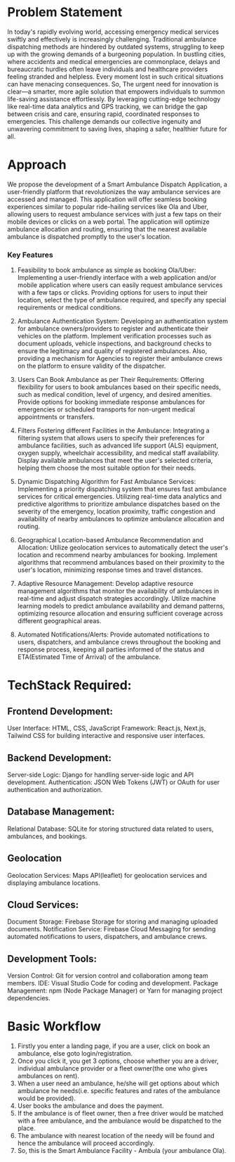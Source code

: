 # Problem Statement 

In today's rapidly evolving world, accessing emergency medical services swiftly and effectively is increasingly challenging. Traditional ambulance dispatching methods are hindered by outdated systems, struggling to keep up with the growing demands of a burgeoning population. In bustling cities, where accidents and medical emergencies are commonplace, delays and bureaucratic hurdles often leave individuals and healthcare providers feeling stranded and helpless. Every moment lost in such critical situations can have menacing consequences. So, The urgent need for innovation is clear—a smarter, more agile solution that empowers individuals to summon life-saving assistance effortlessly. By leveraging cutting-edge technology like real-time data analytics and GPS tracking, we can bridge the gap between crisis and care, ensuring rapid, coordinated responses to emergencies. This challenge demands our collective ingenuity and unwavering commitment to saving lives, shaping a safer, healthier future for all.

# Approach 

We propose the development of a Smart Ambulance Dispatch Application, a user-friendly platform that revolutionizes the way ambulance services are accessed and managed. This application will offer seamless booking experiences similar to popular ride-hailing services like Ola and Uber, allowing users to request ambulance services with just a few taps on their mobile devices or clicks on a web portal. The application will optimize ambulance allocation and routing, ensuring that the nearest available ambulance is dispatched promptly to the user's location.

### Key Features
1. Feasibility to book ambulance as simple as booking Ola/Uber:
Implementing a user-friendly interface with a web application and/or mobile application where users can easily request ambulance services with a few taps or clicks.
Providing options for users to input their location, select the type of ambulance required, and specify any special requirements or medical conditions.

2. Ambulance Authentication System:
Developing an authentication system for ambulance owners/providers to register and authenticate their vehicles on the platform.
Implement verification processes such as document uploads, vehicle inspections, and background checks to ensure the legitimacy and quality of registered ambulances.
Also, providing a mechanism for Agencies to register their ambulance crews on the platform to ensure validity of the dispatcher.

3. Users Can Book Ambulance as per Their Requirements:
Offering flexibility for users to book ambulances based on their specific needs, such as medical condition, level of urgency, and desired amenities.
Provide options for booking immediate response ambulances for emergencies or scheduled transports for non-urgent medical appointments or transfers.

4. Filters Fostering different Facilities in the Ambulance:
Integrating a filtering system that allows users to specify their preferences for ambulance facilities, such as advanced life support (ALS) equipment, oxygen supply, wheelchair accessibility, and medical staff availability.
Display available ambulances that meet the user's selected criteria, helping them choose the most suitable option for their needs.

5. Dynamic Dispatching Algorithm for Fast Ambulance Services:
Implementing a priority dispatching system that ensures fast ambulance services for critical emergencies.
Utilizing real-time data analytics and predictive algorithms to prioritize ambulance dispatches based on the severity of the emergency, location proximity, traffic congestion and availability of nearby ambulances to optimize ambulance allocation and routing.

6. Geographical Location-based Ambulance Recommendation and Allocation:
Utilize geolocation services to automatically detect the user's location and recommend nearby ambulances for booking.
Implement algorithms that recommend ambulances based on their proximity to the user's location, minimizing response times and travel distances.

7. Adaptive Resource Management:
Develop adaptive resource management algorithms that monitor the availability of ambulances in real-time and adjust dispatch strategies accordingly.
Utilize machine learning models to predict ambulance availability and demand patterns, optimizing resource allocation and ensuring sufficient coverage across different geographical areas.

8. Automated Notifications/Alerts:
Provide automated notifications to users, dispatchers, and ambulance crews throughout the booking and response process, keeping all parties informed of the status and ETA(Estimated Time of Arrival) of the ambulance.


# TechStack Required:
## Frontend Development:
User Interface: HTML, CSS, JavaScript
Framework: React.js, Next.js, Tailwind CSS for building interactive and responsive user interfaces.

## Backend Development:
Server-side Logic: Django for handling server-side logic and API development.
Authentication: JSON Web Tokens (JWT) or OAuth for user authentication and authorization.

## Database Management:
Relational Database: SQLite for storing structured data related to users, ambulances, and bookings.

## Geolocation
Geolocation Services: Maps API(leaflet) for geolocation services and displaying ambulance locations.

## Cloud Services:
Document Storage: Firebase Storage for storing and managing uploaded documents.
Notification Service: Firebase Cloud Messaging for sending automated notifications to users, dispatchers, and ambulance crews.

## Development Tools:
Version Control: Git for version control and collaboration among team members.
IDE: Visual Studio Code for coding and development.
Package Management: npm (Node Package Manager) or Yarn for managing project dependencies.

# Basic Workflow 

1. Firstly you enter a landing page, if you are a user, click on book an ambulance, else goto login/registration. 
2. Once you click it, you get 3 options, choose whether you are a driver, individual ambulance provider or a fleet owner(the one who gives ambulances on rent).
3. When a user need an ambulance, he/she will get options about which ambulance he needs(i.e. specific features and rates of the ambulance would be provided).
4. User books the ambulance and does the payment.
5. If the ambulance is of fleet owner, then a free driver would be matched with a free ambulance, and the ambulance would be dispatched to the place.
6. The ambulance with nearest location of the needy will be found and hence the ambulance will proceed accordingly.
7. So, this is the Smart Ambulance Facility - Ambula (your ambulance Ola).



